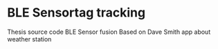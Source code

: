 # BLE Sensortag tracking
Thesis source code
BLE
Sensor fusion
Based on Dave Smith app about weather station
